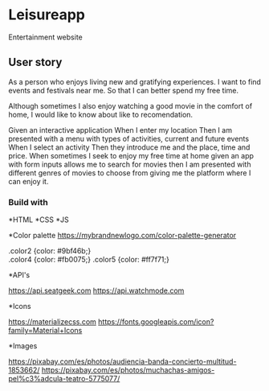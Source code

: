 # Leisureapp
Entertainment website 

## User story

As a person who enjoys living new and gratifying experiences. I want to find events and festivals near me. So that I can better spend my free time.

Although sometimes I also enjoy watching a good movie in the comfort of home, I would like to know about like to recomendation.

Given an interactive application When I enter my location Then I am presented with a menu with types of activities, current and future events When I select an activity Then they introduce me and the place, time and price. When sometimes I seek to enjoy my free time at home given an app with form inputs allows me to search for movies then I am presented with different genres of movies to choose from giving me the platform where I can enjoy it.


### Build with

*HTML *CSS *JS

*Color palette https://mybrandnewlogo.com/color-palette-generator

.color2 {color: #9bf46b;}  
.color4 {color: #fb0075;} 
.color5 {color: #ff7f71;}

*API's 

https://api.seatgeek.com
https://api.watchmode.com

*Icons

https://materializecss.com
https://fonts.googleapis.com/icon?family=Material+Icons

*Images

https://pixabay.com/es/photos/audiencia-banda-concierto-multitud-1853662/
https://pixabay.com/es/photos/muchachas-amigos-pel%c3%adcula-teatro-5775077/